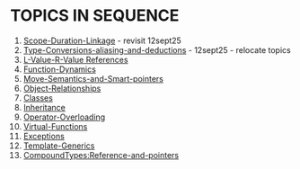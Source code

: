 # TOPICS IN SEQUENCE

1.  [Scope-Duration-Linkage](Scope-Duration-Linkage/) - revisit 12sept25
2.  [Type-Conversions-aliasing-and-deductions](TypeConversions-aliasingandDeductions/) - 12sept25 - relocate topics
3.  [L-Value-R-Value References](lValue-rValueReferences/)
4.  [Function-Dynamics](FunctionDynamics/)
5.  [Move-Semantics-and-Smart-pointers](MoveSemantics-SmartPointers/)
6.  [Object-Relationships](ObjectRelationships/)
7.  [Classes](OOPS-COncepts/Classes/)
8.  [Inheritance](OOPS-COncepts/Inheritance/)
9.  [Operator-Overloading](OOPS-COncepts/OperatorOverloading/)
10. [Virtual-Functions](OOPS-COncepts/VirtualFunctions/)
11. [Exceptions](Exceptions/)
12. [Template-Generics](Templates-generics/)
13. [CompoundTypes:Reference-and-pointers]()

